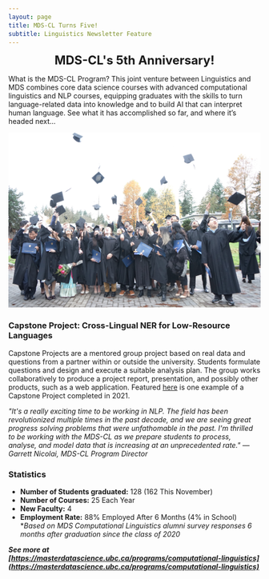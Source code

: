 ```yaml
---
layout: page
title: MDS-CL Turns Five!
subtitle: Linguistics Newsletter Feature
---
```


<p style="text-align: center;"><font size="+2"><b>MDS-CL's 5th Anniversary!</b></font></p> 

What is the MDS-CL Program? This joint venture between Linguistics and MDS combines core data science courses with advanced computational linguistics and NLP courses, equipping graduates with the skills to turn language-related data into knowledge and to build AI that can interpret human language. See what it has accomplished so far, and where it’s headed next...  

![MDS-CL Grad Class](/assets/img/mds-cl-grad-class.JPG)

### Capstone Project: Cross-Lingual NER for Low-Resource Languages

Capstone Projects are a mentored group project based on real data and questions from a partner within or outside the university. Students formulate questions and design and execute a suitable analysis plan. The group works collaboratively to produce a project report, presentation, and possibly other products, such as a web application. Featured [here](https://ubc-mdscl.github.io/2021-08-13-lorem-ipsum/) is one example of a Capstone Project completed in 2021. 

*"It's a really exciting time to be working in NLP. The field has been revolutionized multiple times in the past decade, and we are seeing great progress solving problems that were unfathomable in the past.  I'm thrilled to be working with the MDS-CL as we prepare students to process, analyse, and model data that is increasing at an unprecedented rate." — Garrett Nicolai, MDS-CL Program Director* 

### Statistics

* **Number of Students graduated:** 128 (162 This November)
* **Number of Courses:** 25 Each Year 
* **New Faculty:** 4 
* **Employment Rate:** 88% Employed After 6 Months (4% in School) **Based on MDS Computational Linguistics alumni survey responses 6 months after graduation since the class of 2020*

***See more at [https://masterdatascience.ubc.ca/programs/computational-linguistics](https://masterdatascience.ubc.ca/programs/computational-linguistics)***

